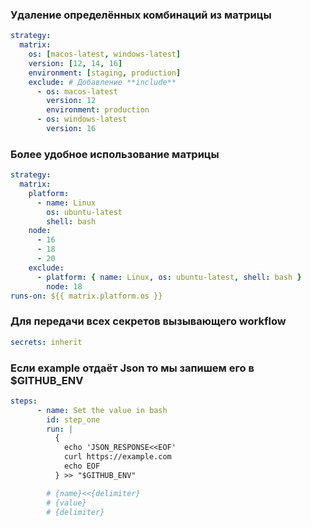 ### Удаление определённых комбинаций из матрицы

```yml
strategy:
  matrix:
    os: [macos-latest, windows-latest]
    version: [12, 14, 16]
    environment: [staging, production]
    exclude: # Добавление **include**
      - os: macos-latest
        version: 12
        environment: production
      - os: windows-latest
        version: 16
```

### Более удобное использование матрицы

```yml
strategy:
  matrix:
    platform:
      - name: Linux
        os: ubuntu-latest
        shell: bash
    node:
      - 16
      - 18
      - 20
    exclude:
      - platform: { name: Linux, os: ubuntu-latest, shell: bash }
        node: 18
runs-on: ${{ matrix.platform.os }}
```
###  Для передачи всех секретов вызывающего workflow
```yml
secrets: inherit
```
### Если example отдаёт Json то мы запишем его в $GITHUB_ENV
```yml
steps:
      - name: Set the value in bash
        id: step_one
        run: |
          {
            echo 'JSON_RESPONSE<<EOF'
            curl https://example.com
            echo EOF
          } >> "$GITHUB_ENV"

        # {name}<<{delimiter}
        # {value}
        # {delimiter}
```
